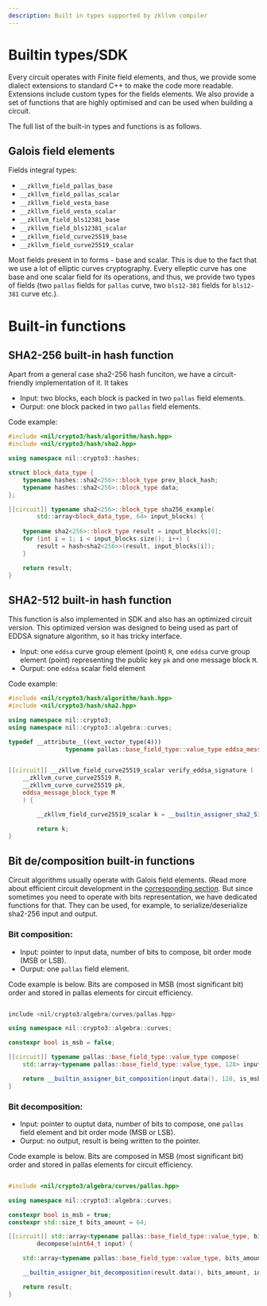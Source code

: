 ```yaml
---
description: Built in types supported by zkllvm compiler
---
```


# Builtin types/SDK

Every circuit operates with Finite field elements, and thus, we provide some dialect extensions to standard C++ to make the code more readable. Extensions include custom types for the fields elements. We also provide a set of functions that are highly optimised and can be used when building a circuit.

The full list of the built-in types and functions is as follows.

## Galois field elements
Fields integral types:

* `__zkllvm_field_pallas_base`
* `__zkllvm_field_pallas_scalar`
* `__zkllvm_field_vesta_base`
* `__zkllvm_field_vesta_scalar`
* `__zkllvm_field_bls12381_base`
* `__zkllvm_field_bls12381_scalar`
* `__zkllvm_field_curve25519_base`
* `__zkllvm_field_curve25519_scalar`

Most fields present in to forms - base and scalar. This is due to the fact that we use a lot of elliptic curves cryptography. Every elleptic curve has one base and one scalar field for its operations, and thus, we provide two types of fields (two `pallas` fields for `pallas` curve, two `bls12-381` fields for `bls12-381` curve etc.).

# Built-in functions

## SHA2-256 built-in hash function

Apart from a general case sha2-256 hash funciton, we have a circuit-friendly implementation of it. It takes 

* Input: two blocks, each block is packed in two `pallas` field elements.
* Ourput: one block packed in two `pallas` field elements.

Code example:

```cpp
#include <nil/crypto3/hash/algorithm/hash.hpp>
#include <nil/crypto3/hash/sha2.hpp>

using namespace nil::crypto3::hashes;

struct block_data_type {
    typename hashes::sha2<256>::block_type prev_block_hash;
    typename hashes::sha2<256>::block_type data;
};

[[circuit]] typename sha2<256>::block_type sha256_example(
        std::array<block_data_type, 64> input_blocks) {
    
    typename sha2<256>::block_type result = input_blocks[0];
    for (int i = 1; i < input_blocks.size(); i++) {
        result = hash<sha2<256>>(result, input_blocks[i]);
    }

    return result;
}

```

## SHA2-512 built-in hash function

This function is also implemented in SDK and also has an optimized circuit version. This optimized version was designed to being used as part of EDDSA signature algorithm, so it has tricky interface.

* Input: one `eddsa` curve group element (point) `R`, one `eddsa` curve group element (point) representing the public key `pk` and one message block `M`.
* Ourput: one `eddsa` scalar field element

Code example:

```cpp
#include <nil/crypto3/hash/algorithm/hash.hpp>
#include <nil/crypto3/hash/sha2.hpp>

using namespace nil::crypto3;
using namespace nil::crypto3::algebra::curves;

typedef __attribute__((ext_vector_type(4)))
                typename pallas::base_field_type::value_type eddsa_message_block_type;


[[circuit]] __zkllvm_field_curve25519_scalar verify_eddsa_signature (
    __zkllvm_curve_curve25519 R, 
    __zkllvm_curve_curve25519 pk, 
    eddsa_message_block_type M
    ) {

        __zkllvm_field_curve25519_scalar k = __builtin_assigner_sha2_512_curve25519(R, pk, M);

        return k;
}
```

## Bit de/composition built-in functions

Circuit algorithms usually operate with Galois field elements. (Read more about efficient circuit development in the [corresponding section](optimizations.md). But since sometimes you need to operate with bits representation, we have dedicated functions for that. They can be used, for example, to serialize/deserialize sha2-256 input and output.

### Bit composition:

* Input: pointer to input data, number of bits to compose, bit order mode (MSB or LSB).
* Ourput: one `pallas` field element.

Code example is below. Bits are composed in MSB (most significant bit) order and stored in pallas elements for circuit efficiency.

```cpp

include <nil/crypto3/algebra/curves/pallas.hpp>

using namespace nil::crypto3::algebra::curves;

constexpr bool is_msb = false;

[[circuit]] typename pallas::base_field_type::value_type compose(
    std::array<typename pallas::base_field_type::value_type, 128> input) {

    return __builtin_assigner_bit_composition(input.data(), 128, is_msb);
}

```

### Bit decomposition:

* Input: pointer to ouptut  data, number of bits to compose, one `pallas` field element and bit order mode (MSB or LSB).
* Ourput: no output, result is being written to the pointer.

Code example is below. Bits are composed in MSB (most significant bit) order and stored in pallas elements for circuit efficiency.

```cpp

#include <nil/crypto3/algebra/curves/pallas.hpp>

using namespace nil::crypto3::algebra::curves;

constexpr bool is_msb = true;
constexpr std::size_t bits_amount = 64;

[[circuit]] std::array<typename pallas::base_field_type::value_type, bits_amount>
        decompose(uint64_t input) {

    std::array<typename pallas::base_field_type::value_type, bits_amount> result;

    __builtin_assigner_bit_decomposition(result.data(), bits_amount, input, is_msb);

    return result;
}

```